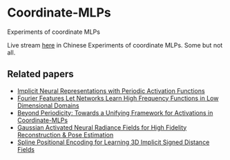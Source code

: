 # Coordinate-MLPs
Experiments of coordinate MLPs

Live stream [here](https://youtu.be/cz3Tc9bNG8k) in Chinese
Experiments of coordinate MLPs. Some but not all.

## Related papers

*  [Implicit Neural Representations with Periodic Activation Functions](https://arxiv.org/pdf/2006.09661.pdf)
*  [Fourier Features Let Networks Learn High Frequency Functions in Low Dimensional Domains](https://arxiv.org/abs/2006.10739.pdf)
*  [Beyond Periodicity: Towards a Unifying Framework for Activations in Coordinate-MLPs](https://arxiv.org/pdf/2111.15135.pdf)
*  [Gaussian Activated Neural Radiance Fields for High Fidelity Reconstruction & Pose Estimation](https://arxiv.org/pdf/2204.05735.pdf)
*  [Spline Positional Encoding for Learning 3D Implicit Signed Distance Fields](https://arxiv.org/pdf/2106.01553.pdf)
